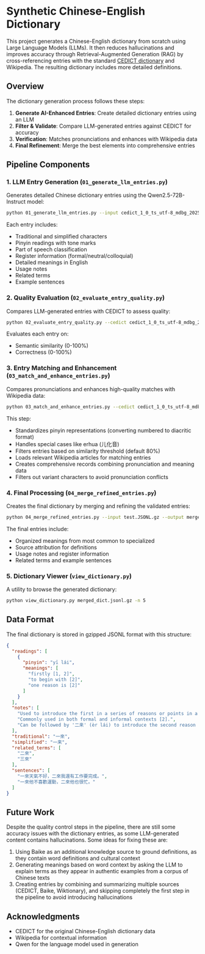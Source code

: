 # Synthetic Chinese-English Dictionary

This project generates a Chinese-English dictionary from scratch using Large Language Models (LLMs). It then reduces hallucinations and improves accuracy through Retrieval-Augmented Generation (RAG) by cross-referencing entries with the standard [CEDICT dictionary](https://cc-cedict.org/editor/editor.php) and Wikipedia. The resulting dictionary includes more detailed definitions.

## Overview

The dictionary generation process follows these steps:

1. **Generate AI-Enhanced Entries**: Create detailed dictionary entries using an LLM
2. **Filter & Validate**: Compare LLM-generated entries against CEDICT for accuracy
3. **Verification**: Matches pronunciations and enhances with Wikipedia data
4. **Final Refinement**: Merge the best elements into comprehensive entries

## Pipeline Components

### 1. LLM Entry Generation (`01_generate_llm_entries.py`)

Generates detailed Chinese dictionary entries using the Qwen2.5-72B-Instruct model:

```bash
python 01_generate_llm_entries.py --input cedict_1_0_ts_utf-8_mdbg_20250120_160440.txt.gz --output output.JSONL.gz
```

Each entry includes:
- Traditional and simplified characters
- Pinyin readings with tone marks
- Part of speech classification
- Register information (formal/neutral/colloquial)
- Detailed meanings in English
- Usage notes
- Related terms
- Example sentences

### 2. Quality Evaluation (`02_evaluate_entry_quality.py`)

Compares LLM-generated entries with CEDICT to assess quality:

```bash
python 02_evaluate_entry_quality.py --cedict cedict_1_0_ts_utf-8_mdbg_20250120_160440.txt.gz --llm-dict output.JSONL.gz --output filtered.JSONL.gz
```

Evaluates each entry on:
- Semantic similarity (0-100%)
- Correctness (0-100%)

### 3. Entry Matching and Enhancement (`03_match_and_enhance_entries.py`)

Compares pronunciations and enhances high-quality matches with Wikipedia data:

```bash
python 03_match_and_enhance_entries.py --cedict cedict_1_0_ts_utf-8_mdbg_20250120_160440.txt.gz --llm-dict output.JSONL.gz --output test.JSONL.gz --sim-data filtered.JSONL.gz
```

This step:
- Standardizes pinyin representations (converting numbered to diacritic format)
- Handles special cases like erhua (儿化音)
- Filters entries based on similarity threshold (default 80%)
- Loads relevant Wikipedia articles for matching entries
- Creates comprehensive records combining pronunciation and meaning data
- Filters out variant characters to avoid pronunciation conflicts

### 4. Final Processing (`04_merge_refined_entries.py`)

Creates the final dictionary by merging and refining the validated entries:

```bash
python 04_merge_refined_entries.py --input test.JSONL.gz --output merged_dict.jsonl.gz
```

The final entries include:
- Organized meanings from most common to specialized
- Source attribution for definitions
- Usage notes and register information
- Related terms and example sentences

### 5. Dictionary Viewer (`view_dictionary.py`)

A utility to browse the generated dictionary:

```bash
python view_dictionary.py merged_dict.jsonl.gz -n 5
```

## Data Format

The final dictionary is stored in gzipped JSONL format with this structure:

```json
{
  "readings": [
    {
      "pinyin": "yī lái",
      "meanings": [
        "firstly [1, 2]",
        "to begin with [2]",
        "one reason is [2]"
      ]
    }
  ],
  "notes": [
    "Used to introduce the first in a series of reasons or points in a conversation or argument [2].",
    "Commonly used in both formal and informal contexts [2].",
    "Can be followed by '二来' (èr lái) to introduce the second reason or point [2]."
  ],
  "traditional": "一來",
  "simplified": "一来",
  "related_terms": [
    "二來",
    "三來"
  ],
  "sentences": [
    "一來天氣不好，二來我還有工作要完成。",
    "一來他不喜歡運動，二來他也很忙。"
  ]
}
```

## Future Work

Despite the quality control steps in the pipeline, there are still some accuracy issues with the dictionary entries, as some LLM-generated content contains hallucinations. Some ideas for fixing these are:

1. Using Baike as an additional knowledge source to ground definitions, as they contain word definitions and cultural context
2. Generating meanings based on word context by asking the LLM to explain terms as they appear in authentic examples from a corpus of Chinese texts
3. Creating entries by combining and summarizing multiple sources (CEDICT, Baike, Wiktionary), and skipping completely the first step in the pipeline to avoid introducing hallucinations

## Acknowledgments

- CEDICT for the original Chinese-English dictionary data
- Wikipedia for contextual information
- Qwen for the language model used in generation